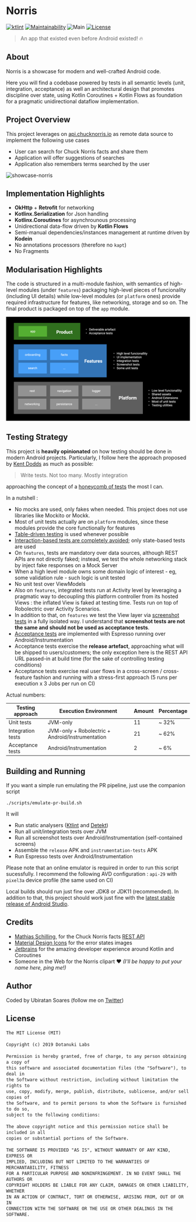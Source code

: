 # Norris
[![ktlint](https://img.shields.io/badge/code%20style-%E2%9D%A4-FF4081.svg)](https://ktlint.github.io/) [![Maintainability](https://api.codeclimate.com/v1/badges/42704b7b56bbdba33b99/maintainability)](https://codeclimate.com/github/dotanuki-labs/norris/maintainability) 
![Main](https://github.com/dotanuki-labs/norris/workflows/Main/badge.svg)
[![License](https://img.shields.io/github/license/dotanuki-labs/gradle-profiler-pttest)](https://choosealicense.com/licenses/mit)

> An app that existed even before Android existed! 🔥

## About

Norris is a showcase for modern and well-crafted Android code. 

Here you will find a codebase powered by tests in all semantic levels (unit, integration, acceptance) as well an architectural design that promotes discipline over state, using Kotlin Coroutines + Kotlin Flows as foundation for a pragmatic unidirectional dataflow implementation.

## Project Overview

This project leverages on [api.chucknorris.io](https://api.chucknorris.io/) as remote data source to implement the following use cases

- User can search for Chuck Norris facts and share them
- Application will offer suggestions of searches
- Application also remembers terms searched by the user

![showcase-norris](.github/assets/showcase-norris.png)

## Implementation Highlights

- **OkHttp** + **Retrofit** for networking
- **Kotlinx.Serialization** for Json handling
- **Kotlinx.Coroutines** for asynchrounous processing
- Unidirectional data-flow driven by **Kotlin Flows**
- Semi-manual dependencies/instances management at runtime driven by **Kodein**
- No annotations processors (therefore no `kapt`)
- No Fragments

## Modularisation Highlights

The code is structured in a multi-module fashion, with semantics of high-level modules (under `features`) packaging high-level pieces of funcionality (including UI details) while low-level modules (or `platform` ones) provide required infrastructure for features, like networking, storage and so on. The final product is packaged on top of the `app` module.

![noris-modules](.github/assets/norris-modules.jpeg)

## Testing Strategy

This project is **heavily opinionated** on how testing should be done in modern Android projects. Particularly, I follow here the approach proposed by [Kent Dodds](https://kentcdodds.com/blog/write-tests) as much as possible:

> Write tests. Not too many. Mostly integration

approaching the concept of a [honeycomb of tests](https://engineering.atspotify.com/2018/01/11/testing-of-microservices/) the most I can.

In a nutshell :

- No mocks are used, only fakes when needed. This project does not use libraries like Mockito or Mockk.
- Most of unit tests actually are on `platform` modules, since these modules provide the core functionally for features
- [Table-driven testing](https://dave.cheney.net/2019/05/07/prefer-table-driven-tests) is used whenever possible
- [Interaction-based tests are completely avoided](https://blog.ploeh.dk/2019/02/18/from-interaction-based-to-state-based-testing/); only state-based tests are used
- On `features`, tests are mandatory over data sources, although REST APIs are not directly faked; instead, we test the whole networking stack by inject fake responses on a Mock Server
- When a high level module owns some domain logic of interest - eg, some validation rule - such logic is unit tested
- No unit test over ViewModels
- Also on `features`, integrated tests run at Activity level by leveraging a pragmatic way to decoupling this platform controller from its hosted Views : the inflated View is faked at testing time. Tests run on top of Robolectric over Activity Scenarios.
- In addition to that, on `features` we test the View layer via [screenshot tests](https://medium.com/definitylabs/what-is-screenshot-testing-43981023cdff) in a fully isolated way. I understand that **screenshot tests are not the same and should not be used as acceptance tests**.
- [Acceptance tests](https://www.davefarley.net/?p=186) are implemented with Espresso running over Android/Instrumentation     
- Acceptance tests exercise the **release artefact**, approaching what will be shipped to users/customers; the only exception here is the REST API URL passed-in at build time (for the sake of controlling testing conditions)
- Acceptance tests exercise real user flows in a cross-screen / cross-feature fashion and running with a stress-first approach (5 runs per execution x 3 Jobs per run on CI)

Actual numbers:

Testing approach   | Execution Environment                            | Amount   | Percentage   |
-------------------| -------------------------------------------------| -------- | ------------ |
Unit tests         | JVM-only                                         | 11       | ~ 32%        |
Integration tests  | JVM-only + Robolectric + Android/Instrumentation | 21       | ~ 62%        |
Acceptance tests   | Android/Instrumentation                          | 2        | ~ 6%         |

## Building and Running

If you want a simple run emulating the PR pipeline, just use the companion script

```
./scripts/emulate-pr-build.sh
```

It will

- Run static analysers ([Ktlint](https://github.com/pinterest/ktlint) and [Detekt](https://arturbosch.github.io/detekt/))
- Run all unit/integration tests over JVM
- Run all screenshot tests over Android/Instrumentation (self-contained screens)
- Assemble the `release` APK and `instrumentation-tests` APK
- Run Espresso tests over Android/Instrumentation

Please note that an online emulator is required in order to run this script sucessfully. I recommend the following AVD configuration : `api-29` with `pixel3a` device profile (the same used on CI)

Local builds should run just fine over JDK8 or JDK11 (recommended). In addition to that, this project should work just fine with the [latest stable release of Android Studio](https://developer.android.com/studio/releases).

## Credits

- [Mathias Schilling](https://github.com/matchilling), for the Chuck Norris facts [REST API](https://api.chucknorris.io/)
- [Material Design Icons](https://materialdesignicons.com/) for the error states images
- [Jetbrains](https://www.jetbrains.com/) for the amazing developer experience around Kotlin and Coroutines
- Someone in the Web for the Norris clipart ❤️ _(I'll be happy to put your name here, ping me!)_

## Author

Coded by Ubiratan Soares (follow me on [Twitter](https://twitter.com/ubiratanfsoares))

## License

```
The MIT License (MIT)

Copyright (c) 2019 Dotanuki Labs

Permission is hereby granted, free of charge, to any person obtaining a copy of
this software and associated documentation files (the "Software"), to deal in
the Software without restriction, including without limitation the rights to
use, copy, modify, merge, publish, distribute, sublicense, and/or sell copies of
the Software, and to permit persons to whom the Software is furnished to do so,
subject to the following conditions:

The above copyright notice and this permission notice shall be included in all
copies or substantial portions of the Software.

THE SOFTWARE IS PROVIDED "AS IS", WITHOUT WARRANTY OF ANY KIND, EXPRESS OR
IMPLIED, INCLUDING BUT NOT LIMITED TO THE WARRANTIES OF MERCHANTABILITY, FITNESS
FOR A PARTICULAR PURPOSE AND NONINFRINGEMENT. IN NO EVENT SHALL THE AUTHORS OR
COPYRIGHT HOLDERS BE LIABLE FOR ANY CLAIM, DAMAGES OR OTHER LIABILITY, WHETHER
IN AN ACTION OF CONTRACT, TORT OR OTHERWISE, ARISING FROM, OUT OF OR IN
CONNECTION WITH THE SOFTWARE OR THE USE OR OTHER DEALINGS IN THE SOFTWARE.
```
